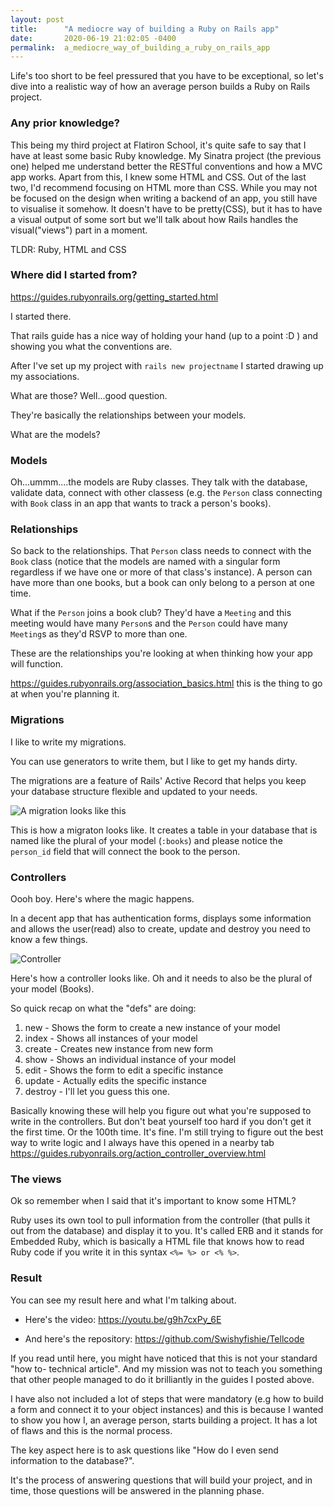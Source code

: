 ```yaml
---
layout: post
title:      "A mediocre way of building a Ruby on Rails app"
date:       2020-06-19 21:02:05 -0400
permalink:  a_mediocre_way_of_building_a_ruby_on_rails_app
---
```


 Life's too short to be feel pressured that you have to be exceptional, so let's dive into a realistic way of how an average person builds a Ruby on Rails project.


### Any prior knowledge?
This being my third project at Flatiron School, it's quite safe to say that I have at least some basic Ruby knowledge. My Sinatra project (the previous one) helped me understand better the RESTful conventions and how a MVC app works. Apart from this, I knew some HTML and CSS. 
Out of the last two, I'd recommend focusing on HTML more than CSS. While you may not be focused on the design when writing a backend of an app, you still have to visualise it somehow. It doesn't have to be pretty(CSS), but it has to have a visual output of some sort but we'll talk about how Rails handles the visual("views") part in a moment.

TLDR: Ruby, HTML and CSS

### Where did I started from?

https://guides.rubyonrails.org/getting_started.html

I started there. 

That rails guide has a nice way of holding your hand (up to a point :D ) and showing you what the conventions are.

After I've set up my project with `rails new projectname` I started drawing up my associations. 

What are those? Well...good question. 

They're basically the relationships between your models.

What are the models?

### Models

Oh...ummm....the models are Ruby classes. They talk with the database, validate data, connect with other classess (e.g. the `Person` class connecting with `Book` class in an app that wants to track a person's books).

### Relationships

So back to the relationships. That `Person` class needs to connect with the `Book` class (notice that the models are named with a singular form regardless if we have one or more of that class's instance). A person can have more than one books, but a book can only belong to a person at one time. 

What if the `Person` joins a book club? They'd have a `Meeting` and this meeting would have many `Person`s and the `Person` could have many `Meeting`s as they'd RSVP to more than one.

These are the relationships you're looking at when thinking how your app will function. 

https://guides.rubyonrails.org/association_basics.html this is the thing to go at when you're planning it. 

### Migrations

I like to write my migrations. 

You can use generators to write them, but I like to get my hands dirty.

The migrations are a feature of Rails' Active Record that helps you keep your database structure flexible and updated to your needs.

![A migration looks like this](https://i.imgur.com/XGXlFrE.png)

This is how a migraton looks like. It creates a table in your database that is named like the plural of your model (`:books`) and please notice the `person_id` field that will connect the book to the person.

### Controllers 

Oooh boy. Here's where the magic happens. 

In a decent app that has authentication forms, displays some information and allows the user(read) also to create, update and destroy you need to know a few things.

![Controller](https://i.imgur.com/rJWen72.png)

Here's how a controller looks like. Oh and it needs to also be the plural of your model (Books). 

So quick recap on what the "defs" are doing: 

1. new - Shows the form to create a new instance of your model
2. index - Shows all instances of your model
3. create - Creates new instance from new form
4. show - Shows an individual instance of your model
5. edit - Shows the form to edit a specific instance
6. update - Actually edits the specific instance
7. destroy - I'll let you guess this one. 

Basically knowing these will help you figure out what you're supposed to write in the controllers. But don't beat yourself too hard if you don't get it the first time. Or the 100th time. It's fine. I'm still trying to figure out the best way to write logic and I always have this opened in a nearby tab https://guides.rubyonrails.org/action_controller_overview.html

### The views

Ok so remember when I said that it's important to know some HTML?

Ruby uses its own tool to pull information from the controller (that pulls it out from the database) and display it to you. 
It's called ERB and it stands for Embedded Ruby, which is basically a HTML file that knows how to read Ruby code if you write it in this syntax `<%= %> or <% %>`.



### Result

You can see my result here and what I'm talking about.

* Here's the video: https://youtu.be/g9h7cxPy_6E

* And here's the repository: https://github.com/Swishyfishie/Tellcode


If you read until here, you might have noticed that this is not your standard "how to- technical article". And my mission was not to teach you something that other people managed to do it brilliantly in the guides I posted above. 

I have also not included a lot of steps that were mandatory (e.g how to build a form and connect it to your object instances) and this is because I wanted to show you how I, an average person, starts building a project. It has a lot of flaws and this is the normal process. 

The key aspect here is to ask questions like "How do I even send information to the database?".

It's the process of answering questions that will build your project, and in time, those questions will be answered in the planning phase. 



 
